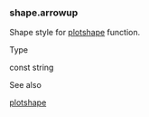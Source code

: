 ### shape.arrowup

Shape style for [plotshape](#fun_plotshape) function.

Type

const string

See also

[plotshape](#fun_plotshape)
